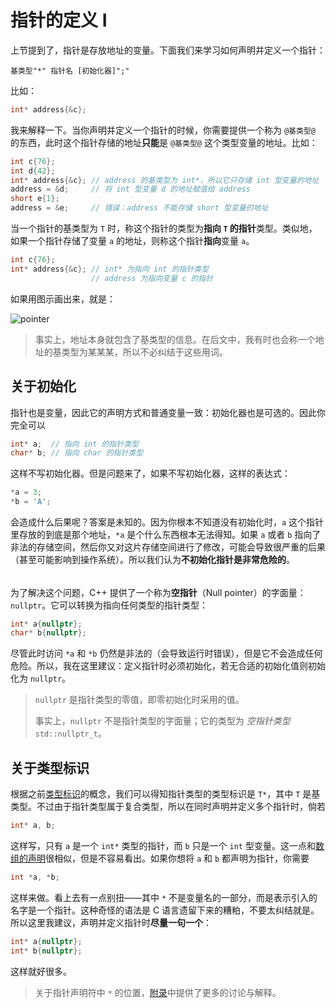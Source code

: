 # 指针的定义 Ⅰ

上节提到了，指针是存放地址的变量。下面我们来学习如何声明并定义一个指针：
```sdsc
基类型"*" 指针名 [初始化器]";"
```
比如：
```cpp
int* address{&c};
```

我来解释一下。当你声明并定义一个指针的时候，你需要提供一个称为 `@基类型@` 的东西，此时这个指针存储的地址**只能**是 `@基类型@` 这个类型变量的地址。比如：
```cpp
int c{76};
int d{42};
int* address{&c}; // address 的基类型为 int*，所以它只存储 int 型变量的地址
address = &d;     // 将 int 型变量 d 的地址赋值给 address
short e{1};
address = &e;     // 错误：address 不能存储 short 型变量的地址
```

当一个指针的基类型为 `T` 时，称这个指针的类型为**指向 `T` 的指针**类型。类似地，如果一个指针存储了变量 `a` 的地址，则称这个指针**指向**变量 `a`。

```cpp
int c{76};
int* address{&c}; // int* 为指向 int 的指针类型
                  // address 为指向变量 c 的指针
```

如果用图示画出来，就是：

![pointer](https://s1.ax1x.com/2020/08/12/axkLI1.png)

> 事实上，地址本身就包含了基类型的信息。在后文中，我有时也会称一个地址的基类型为某某某，所以不必纠结于这些用词。

## 关于初始化

指针也是变量，因此它的声明方式和普通变量一致：初始化器也是可选的。因此你完全可以
```cpp
int* a;  // 指向 int 的指针类型
char* b; // 指向 char 的指针类型
```
这样不写初始化器。但是问题来了，如果不写初始化器，这样的表达式：
```cpp
*a = 3;
*b = 'A';
```
会造成什么后果呢？答案是未知的。因为你根本不知道没有初始化时，`a` 这个指针里存放的到底是那个地址，`*a` 是个什么东西根本无法得知。如果 `a` 或者 `b` 指向了非法的存储空间，然后你又对这片存储空间进行了修改，可能会导致很严重的后果（甚至可能影响到操作系统）。所以我们认为**不初始化指针是非常危险的**。

<h6 id="idx_空指针"></h6>

为了解决这个问题，C++ 提供了一个称为**空指针**（Null pointer）的字面量：`nullptr`。它可以转换为指向任何类型的指针类型：
```cpp
int* a{nullptr};
char* b{nullptr};
```
尽管此时访问 `*a` 和 `*b` 仍然是非法的（会导致运行时错误），但是它不会造成任何危险。所以，我在这里建议：定义指针时必须初始化，若无合适的初始化值则初始化为 `nullptr`。

> `nullptr` 是指针类型的零值，即零初始化时采用的值。
>
> 事实上，`nullptr` 不是指针类型的字面量；它的类型为 *空指针类型* `std::nullptr_t`。

## 关于类型标识

根据之前[类型标识](/ch04/array/array_init.md#idx_类型标识)的概念，我们可以得知指针类型的类型标识是 `T*`，其中 `T` 是基类型。不过由于指针类型属于复合类型，所以在同时声明并定义多个指针时，倘若
```cpp
int* a, b;
```
这样写，只有 `a` 是一个 `int*` 类型的指针，而 `b` 只是一个 `int` 型变量。这一点和[数组的声明](/ch04/array/array_init.md#关于类型标识)很相似，但是不容易看出。如果你想将 `a` 和 `b` 都声明为指针，你需要
```cpp
int *a, *b;
```
这样来做。看上去有一点别扭——其中 `*` 不是变量名的一部分，而是表示引入的名字是一个指针。这种奇怪的语法是 C 语言遗留下来的糟粕，不要太纠结就是。所以这里我建议，声明并定义指针时**尽量一句一个**：
```cpp
int* a{nullptr};
int* b{nullptr};
```
这样就好很多。

> 关于指针声明符中 `*` 的位置，[附录](/appendix/coding_style.md#指针声明)中提供了更多的讨论与解释。
